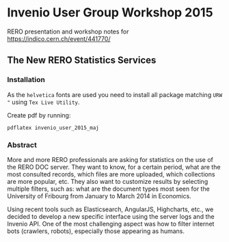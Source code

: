 # Invenio User Group Workshop 2015

RERO presentation and workshop notes for <https://indico.cern.ch/event/441770/>

## The New RERO Statistics Services

### Installation

As the `helvetica` fonts are used you need to install all package matching `URW "` using `Tex Live Utility`.

Create pdf by running:

	pdflatex invenio_user_2015_maj

### Abstract

More and more RERO professionals are asking for statistics on the use of the
RERO DOC server. They want to know, for a certain period, what are the most
consulted records, which files are more uploaded, which collections are more
popular, etc. They also want to customize results by selecting multiple
filters, such as: what are the document types most seen for the University of
Fribourg from January to March 2014 in Economics.

Using recent tools such as Elasticsearch, AngularJS, Highcharts, etc.,
we decided to develop a new specific interface using the server
logs and the Invenio API. One of the most challenging aspect was how to filter
internet bots (crawlers, robots), especially those appearing as humans.